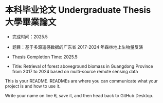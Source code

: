 # 本科毕业论文 Undergraduate Thesis 大學畢業論文

- 完成时间：2025.5

- 题目：基于多源遥感数据的广东省 2017-2024 年森林地上生物量反演

- Thesis Completion Time: 2025.5

- Title: Retrieval of forest aboveground biomass in Guangdong Province from 2017 to 2024 based on multi-source remote sensing data



This is your README. READMEs are where you can communicate what your project is and how to use it.

Write your name on line 6, save it, and then head back to GitHub Desktop.
